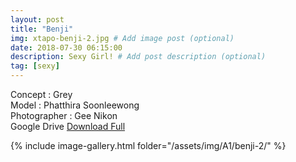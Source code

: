 ```yaml
---
layout: post
title: "Benji"
img: xtapo-benji-2.jpg # Add image post (optional)
date: 2018-07-30 06:15:00
description: Sexy Girl! # Add post description (optional)
tag: [sexy]
---
```

Concept : Grey  
Model : Phatthira Soonleewong  
Photographer : Gee Nikon     
Google Drive [Download Full](http://gestyy.com/e0Gq3I)          

{% include image-gallery.html folder="/assets/img/A1/benji-2/" %}
